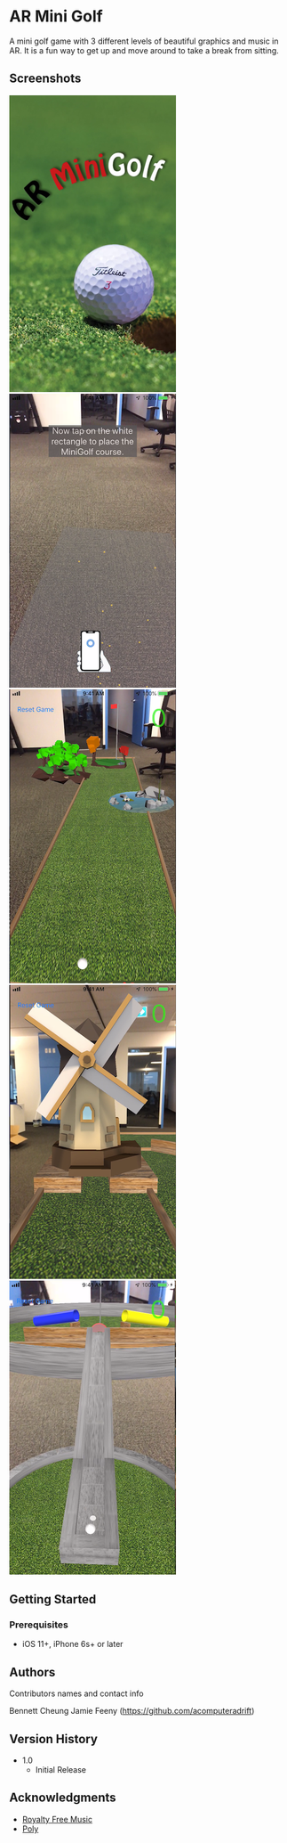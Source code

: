 # AR Mini Golf

A mini golf game with 3 different levels of beautiful graphics and music in AR. It is a fun way to get up and move around to take a break from sitting. 

## Screenshots

![Splash Screen](screenshots/splashscreen.png "Splash Screen")
![Setup Screen](screenshots/setupscreen.png "Setup Screen")
![Level 1](screenshots/level1.png "Level 1")
![Level 2](screenshots/level2.png "Level 2")
![Level 3](screenshots/level3.png "Level 3")

## Getting Started

### Prerequisites

* iOS 11+, iPhone 6s+ or later

## Authors

Contributors names and contact info

Bennett Cheung
Jamie Feeny (https://github.com/acomputeradrift)

## Version History

* 1.0
    * Initial Release

## Acknowledgments

* [Royalty Free Music](bensound.com)
* [Poly](https://poly.google.com) 
